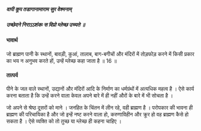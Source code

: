 ##### वापी कूप तडागानामाराम सुर वेश्मनाम्
##### उच्छेदने निराऽऽशंकः स विप्रो म्लेच्छ उच्यते ॥

#### भावार्थ

जो ब्राह्मण पानी के स्थानों, बावड़ी, कुआं, तालाब, बाग-बगीचों और मंदिरों में तोड़फोड़ करने में किसी प्रकार का भय न अनुभव करते हों, उन्हें म्लेच्छ कहा जाता है ॥ 16 ॥

#### तात्पर्य

पीने के जल वाले स्थानों, उद्यानों और मंदिरों आदि के निर्माण का धर्मग्रंथों में अत्यधिक महत्व है । ऐसे कार्य करना बताता है कि उन्हें करने वाला केवल अपने बारे में ही नहीं औरों के बारे में भी सोचता है ।

जो अपने से श्रेष्ठ दूसरों को माने । जनहित के चिंतन में लीन रहे, वही ब्राह्मण है । परोपकार की भावना ही ब्राह्मण की परिचायिका है और जो इन्हें नष्ट करने वाला हो, करुणाविहीन और क्रूर हो वह ब्राह्मण कैसे हो सकता है । ऐसे व्यक्ति को तो तुच्छ या म्लेच्छ ही कहना चाहिए ।